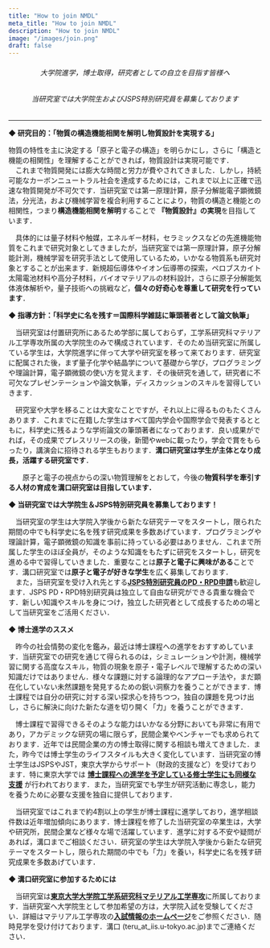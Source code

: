 ```yaml
---
title: "How to join NMDL"
meta_title: "How to join NMDL"
description: "How to join NMDL"
image: "/images/join.png"
draft: false
---
```

<center>

###### 大学院進学，博士取得，研究者としての自立を目指す皆様へ

###### 当研究室では大学院生およびJSPS特別研究員を募集しております  
</center>

----
**◆ 研究目的：「物質の構造機能相関を解明し物質設計を実現する」**

物質の特性を主に決定する「原子と電子の構造」を明らかにし，さらに「構造と機能の相関性」を理解することができれば，物質設計は実現可能です．  
　これまで物質開発には膨大な時間と労力が費やされてきました．しかし，持続可能なカーボンニュートラル社会を達成するためには，これまで以上に正確で迅速な物質開発が不可欠です．当研究室では第一原理計算，原子分解能電子顕微鏡法，分光法，および機械学習を複合利用することにより，物質の構造と機能との相関性，つまり**構造機能相関を解明**することで **『物質設計』の実現**を目指しています．

　具体的には量子材料や触媒，エネルギー材料，セラミックスなどの先進機能物質をこれまで研究対象としてきましたが，当研究室では第一原理計算，原子分解能計測，機械学習を研究手法として使用しているため，いかなる物質系も研究対象とすることが出来ます．新規超伝導体やイオン伝導帯の探索，ペロブスカイト太陽電池材料や高分子材料，バイオマテリアルの材料設計，さらに原子分解能気体液体解析や，量子技術への挑戦など，**個々の好奇心を尊重して研究を行っています**．

**◆ 指導方針：「科学史に名を残す＝国際科学雑誌に筆頭著者として論文執筆」**

　当研究室は付置研究所にあるため学部に属しておらず，工学系研究科マテリアル工学専攻所属の大学院生のみで構成されています．そのため当研究室に所属している学生は，大学院進学に伴って大学や研究室を移って来ております．研究室に配属された後，まず量子化学や結晶学について基礎から学び，プログラミングや理論計算，電子顕微鏡の使い方を覚えます．その後研究を通して，研究者に不可欠なプレゼンテーションや論文執筆，ディスカッションのスキルを習得していきます．

　研究室や大学を移ることは大変なことですが，それ以上に得るものもたくさんあります．これまでに在籍した学生はすべて国内学会や国際学会で発表するとともに，科学史に残るような学術論文の筆頭著者になっております．良い成果がでれば，その成果でプレスリリースの後，新聞やwebに載ったり，学会で賞をもらったり，講演会に招待される学生もおります．**溝口研究室は学生が主体となり成長，活躍する研究室です**．

　　原子と電子の視点からの深い物質理解をとおして，今後の**物質科学を牽引する人材の育成を溝口研究室は目指しています．**

**◆ 当研究室では大学院生＆JSPS特別研究員を募集しております！**

　当研究室の学生は大学院入学後から新たな研究テーマをスタートし，限られた期間の中でも科学史に名を残す研究成果を多数あげています．プログラミングや理論計算，電子顕微鏡の知識を事前に持っている必要はありません．これまで所属した学生のほぼ全員が，そのような知識をもたずに研究をスタートし，研究を進める中で習得していきました．重要なことは**原子と電子に興味がある**ことです．溝口研究室では**原子と電子が好きな学生**を広く募集しております．  
　また，当研究室を受け入れ先とする[**JSPS特別研究員のPD・RPD申請**](https://www.jsps.go.jp/j-pd/)も歓迎します．JSPS PD・RPD特別研究員は独立して自由な研究ができる貴重な機会です．新しい知識やスキルを身につけ，独立した研究者として成長するための場として当研究室をご活用ください．

**◆ 博士進学のススメ**

　昨今の社会情勢の変化を鑑み，最近は博士課程への進学をおすすめしています．当研究室での研究を通じて得られるのは，シミュレーションや計測，機械学習に関する高度なスキル，物質の現象を原子・電子レベルで理解するための深い知識だけではありません．様々な課題に対する論理的なアプローチ法や，まだ顕在化していない未然課題を発見するための鋭い洞察力を養うことができます．博士課程では自分の研究に対する深い探求心を持ちつつ，独自の課題を見つけ出し，さらに解決に向けた新たな道を切り開く「力」を養うことができます．

　博士課程で習得できるそのような能力はいかなる分野においても非常に有用であり，アカデミックな研究の場に限らず，民間企業やベンチャーでも求められております．近年では民間企業の方の博士取得に関する相談も増えてきました．また，昨今では博士学生のライフスタイルも大きく変化しています．当研究室の博士学生はJSPSやJST，東京大学からサポート（財政的支援など）を受けております．特に東京大学では **<u>博士課程への進学を予定している修士学生にも同様な支援</u>** が行われております．また，当研究室でも学生が研究活動に専念し，能力を養うために必要な支援を独自に提供しております．

　当研究室ではこれまで約4割以上の学生が博士課程に進学しており，進学相談件数は近年増加傾向にあります．博士課程を修了した当研究室の卒業生は，大学や研究所，民間企業など様々な場で活躍しています．進学に対する不安や疑問があれば，溝口までご相談ください．研究室の学生は大学院入学後から新たな研究テーマをスタートし，限られた期間の中でも「力」を養い，科学史に名を残す研究成果を多数あげています．

**◆ 溝口研究室に参加するためには**

　当研究室は[**東京大学大学院工学系研究科マテリアル工学専攻**](https://www.material.t.u-tokyo.ac.jp/faculty/graduate/)に所属しております．当研究室へ大学院生として参加希望の方は，大学院入試を受験してください．詳細はマテリアル工学専攻の[**入試情報のホームページ**](https://www.material.t.u-tokyo.ac.jp/prospective_students/)をご参照ください．随時見学を受け付けております．溝口 (teru_at_iis.u-tokyo.ac.jp)までご連絡ください．
